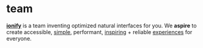 # team

[**ionify**](https://github.com/orgs/ionify/people) is a team inventing
optimized natural interfaces for you. We **aspire** to create accessible,
[simple](https://cdn.rawgit.com/ionify/jems/master/animated.logo/), performant,
[inspiring](https://github.com/ionify/jems/blob/master/jeni/jeni.play.js) +
reliable [experiences](https://rawgit.com/ionify/jems/master/kana.game/)
for everyone.
